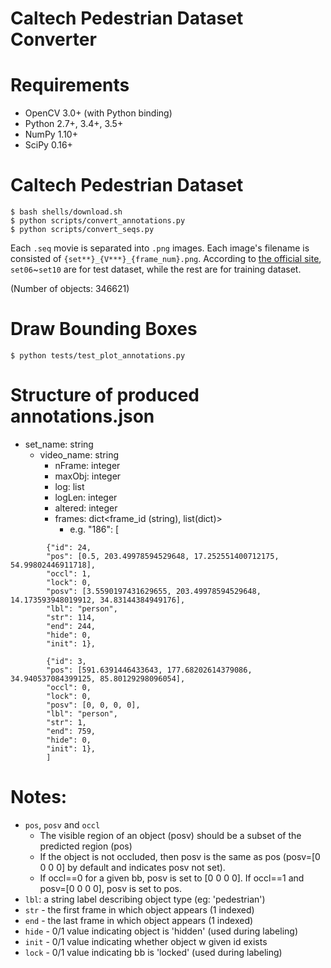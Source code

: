 Caltech Pedestrian Dataset Converter
============================

# Requirements

- OpenCV 3.0+ (with Python binding)
- Python 2.7+, 3.4+, 3.5+
- NumPy 1.10+
- SciPy 0.16+

# Caltech Pedestrian Dataset

```
$ bash shells/download.sh
$ python scripts/convert_annotations.py
$ python scripts/convert_seqs.py
```

Each `.seq` movie is separated into `.png` images. Each image's filename is consisted of `{set**}_{V***}_{frame_num}.png`. According to [the official site](http://www.vision.caltech.edu/Image_Datasets/CaltechPedestrians/), `set06`~`set10` are for test dataset, while the rest are for training dataset.

(Number of objects: 346621)

# Draw Bounding Boxes

```
$ python tests/test_plot_annotations.py
```

# Structure of produced annotations.json
- set_name: string
  - video_name: string
    - nFrame: integer
    - maxObj: integer
    - log: list
    - logLen: integer
    - altered: integer
    - frames: dict<frame_id (string), list(dict)>
        - e.g. "186": [
```
		{"id": 24,  
		"pos": [0.5, 203.49978594529648, 17.252551400712175, 54.99802446911718],  
		"occl": 1,  
		"lock": 0,  
		"posv": [3.5590197431629655, 203.49978594529648, 14.173593948019912, 34.83144384949176],  
		"lbl": "person",  
		"str": 114,  
		"end": 244,  
		"hide": 0,  
		"init": 1},  

		{"id": 3,  
		"pos": [591.6391446433643, 177.68202614379086, 34.940537084399125, 85.80129298096054],  
		"occl": 0,  
		"lock": 0,  
		"posv": [0, 0, 0, 0],  
		"lbl": "person",  
		"str": 1,  
		"end": 759,  
		"hide": 0,  
		"init": 1},  
		]  
```

# Notes:
  - `pos`, `posv` and `occl`  
	  - The visible region of an object (posv) should be a subset of the predicted region (pos)
	  - If the object is not occluded, then posv is the same as pos (posv=[0 0 0 0] by default and indicates posv not set).
	  - If occl==0 for a given bb, posv is set to [0 0 0 0]. If occl==1 and posv=[0 0 0 0], posv is set to pos.
  - `lbl`: a string label describing object type (eg: 'pedestrian')
  - `str`  - the first frame in which object appears (1 indexed)
  - `end`  - the last frame in which object appears (1 indexed)
  - `hide` - 0/1 value indicating object is 'hidden' (used during labeling)
  - `init` - 0/1 value indicating whether object w given id exists  
  - `lock` - 0/1 value indicating bb is 'locked' (used during labeling)  


